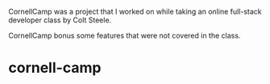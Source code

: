 
CornellCamp was a project that I worked on while taking an online full-stack developer class by Colt Steele. 

CornellCamp bonus some features that were not covered in the class.

# cornell-camp
